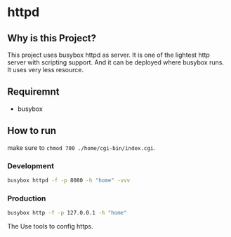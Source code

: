 # httpd

## Why is this Project?

This project uses busybox httpd as server. It is one of the lightest http server
with scripting support. And it can be deployed where busybox runs. It uses very
less resource.

## Requiremnt

- busybox

## How to run

make sure to `chmod 700 ./home/cgi-bin/index.cgi`.

### Development

```sh
busybox httpd -f -p 8080 -h "home" -vvv
```

### Production

```sh
busybox http -f -p 127.0.0.1 -h "home"
```

The Use tools to config https.

